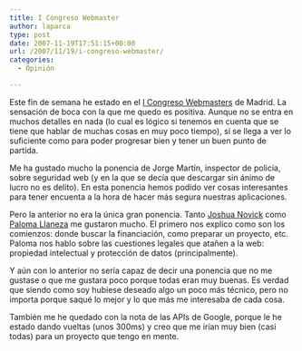 ```yaml
---
title: I Congreso Webmaster
author: laparca
type: post
date: 2007-11-19T17:51:15+00:00
url: /2007/11/19/i-congreso-webmaster/
categories:
  - Opinión

---
```

Este fin de semana he estado en el <a href="http://www.congresodewebmasters.com/" title="primer congreso webmasters" target="_blank">I Congreso Webmasters</a> de Madrid. La sensación de boca con la que me quedo es positiva. Aunque no se entra en muchos detalles en nada (lo cual es lógico si tenemos en cuenta que se tiene que hablar de muchas cosas en muy poco tiempo), sí se llega a ver lo suficiente como para poder progresar bien y tener un buen punto de partida.

Me ha gustado mucho la ponencia de Jorge Martín, inspector de policía, sobre seguridad web (y en la que se decía que descargar sin ánimo de lucro no es delito). En esta ponencia hemos podido ver cosas interesantes para tener encuenta a la hora de hacer más segura nuestras aplicaciones.

Pero la anterior no era la única gran ponencia. Tanto <a href="http://www.joshuanovick.com/" title="El blog de Joshua Novick." target="_blank">Joshua Novick</a> como <a href="http://bitacora.palomallaneza.com/" title="La bitácora de Paloma Llaneza" target="_blank">Paloma Llaneza</a> me gustaron mucho. El primero nos explico como son los comienzos: donde buscar la financiación, como preparar un proyecto, etc. Paloma nos hablo sobre las cuestiones legales que atañen a la web: propiedad intelectual y protección de datos (principalmente).

Y aún con lo anterior no sería capaz de decir una ponencia que no me gustase o que me gustara poco porque todas eran muy buenas. Es verdad que siendo como soy hubiese deseado algo un poco más técnico, pero no importa porque saqué lo mejor y lo que más me interesaba de cada cosa.

También me he quedado con la nota de las APIs de Google, porque le he estado dando vueltas (unos 300ms) y creo que me irían muy bien (casi todas) para un proyecto que tengo en mente.